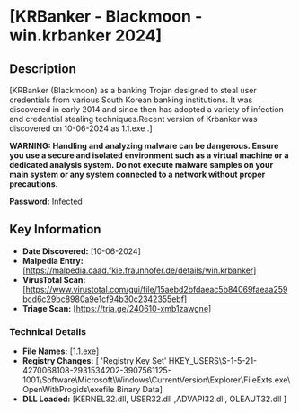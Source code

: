 # [KRBanker - Blackmoon - win.krbanker 2024]

## Description

[KRBanker (Blackmoon) as a banking Trojan designed to steal user credentials from various South Korean banking institutions. It was discovered in early 2014 and since then has adopted a variety of infection and credential stealing techniques.Recent version of Krbanker was discovered on 10-06-2024 as 1.1.exe .]

**WARNING: Handling and analyzing malware can be dangerous. Ensure you use a secure and isolated environment such as a virtual machine or a dedicated analysis system. Do not execute malware samples on your main system or any system connected to a network without proper precautions.**

**Password:** Infected

## Key Information

- **Date Discovered:** [10-06-2024]
- **Malpedia Entry:** [https://malpedia.caad.fkie.fraunhofer.de/details/win.krbanker]
- **VirusTotal Scan:** [https://www.virustotal.com/gui/file/15aebd2bfdaeac5b84069faeaa259bcd6c29bc8980a9e1cf94b30c2342355ebf]
- **Triage Scan:** [https://tria.ge/240610-xmb1zawgne]


### Technical Details

- **File Names:** [1.1.exe]
- **Registry Changes:** [ 'Registry Key Set' HKEY_USERS\S-1-5-21-4270068108-2931534202-3907561125-1001\Software\Microsoft\Windows\CurrentVersion\Explorer\FileExts\.exe\OpenWithProgids\exefile Binary Data]
- **DLL Loaded:** [KERNEL32.dll, USER32.dll ,ADVAPI32.dll, OLEAUT32.dll ]


